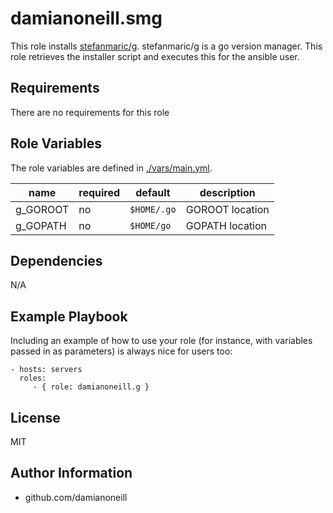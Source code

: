 # damianoneill.smg

This role installs [stefanmaric/g](https://github.com/stefanmaric/g). stefanmaric/g is a go version manager. This role retrieves the installer script and executes this for the ansible user.

## Requirements

There are no requirements for this role

## Role Variables

The role variables are defined in [./vars/main.yml](./vars/main.yml).

| name     | required | default     | description     |
| -------- | -------- | ----------- | --------------- |
| g_GOROOT | no       | `$HOME/.go` | GOROOT location |
| g_GOPATH | no       | `$HOME/go`  | GOPATH location |

## Dependencies

N/A

## Example Playbook

Including an example of how to use your role (for instance, with variables passed in as parameters) is always nice for users too:

    - hosts: servers
      roles:
         - { role: damianoneill.g }

## License

MIT

## Author Information

- github.com/damianoneill
